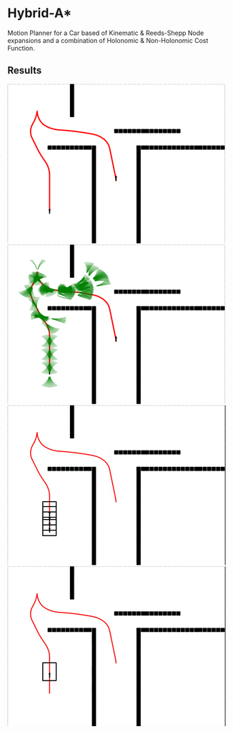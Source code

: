 # Hybrid-A*
Motion Planner for a Car based of Kinematic & Reeds-Shepp Node expansions and a combination of Holonomic & Non-Holonomic Cost Function.  

## Results
<img src="/data/simpleGoal/simpleGoal1.png"/> <img src="/data/simpleGoal/simpleGoal2.png"/>
<img src="/data/simpleGoal/simpleGoal3.gif"/> <img src="/data/simpleGoal/simpleGoal4.gif"/>
